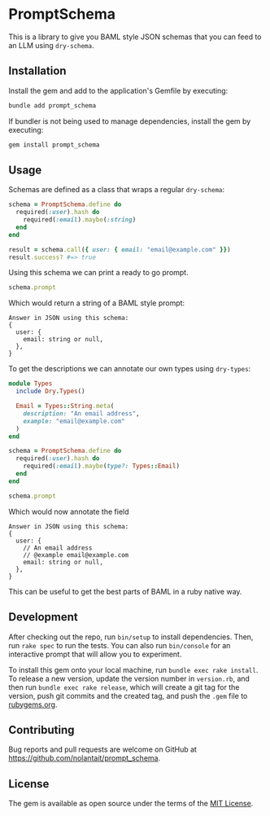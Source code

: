 # PromptSchema

This is a library to give you BAML style JSON schemas that you can feed to an
LLM using `dry-schema`.

## Installation

Install the gem and add to the application's Gemfile by executing:

```bash
bundle add prompt_schema
```

If bundler is not being used to manage dependencies, install the gem by executing:

```bash
gem install prompt_schema
```

## Usage

Schemas are defined as a class that wraps a regular `dry-schema`:

```ruby
schema = PromptSchema.define do
  required(:user).hash do
    required(:email).maybe(:string)
  end
end

result = schema.call({ user: { email: "email@example.com" }})
result.success? #=> true
```

Using this schema we can print a ready to go prompt.

```ruby
schema.prompt
```

Which would return a string of a BAML style prompt:

```
Answer in JSON using this schema:
{
  user: {
    email: string or null,
  },
}
```

To get the descriptions we can annotate our own types using `dry-types`:

```ruby
module Types
  include Dry.Types()

  Email = Types::String.meta(
    description: "An email address",
    example: "email@example.com"
  )
end

schema = PromptSchema.define do
  required(:user).hash do
    required(:email).maybe(type?: Types::Email)
  end
end

schema.prompt
```

Which would now annotate the field

```
Answer in JSON using this schema:
{
  user: {
    // An email address
    // @example email@example.com
    email: string or null,
  },
}
```

This can be useful to get the best parts of BAML in a ruby native way.

## Development

After checking out the repo, run `bin/setup` to install dependencies. Then, run
`rake spec` to run the tests. You can also run `bin/console` for an interactive
prompt that will allow you to experiment.

To install this gem onto your local machine, run `bundle exec rake install`. To
release a new version, update the version number in `version.rb`, and then run
`bundle exec rake release`, which will create a git tag for the version, push
git commits and the created tag, and push the `.gem` file to
[rubygems.org](https://rubygems.org).

## Contributing

Bug reports and pull requests are welcome on GitHub at https://github.com/nolantait/prompt_schema.

## License

The gem is available as open source under the terms of the [MIT License](https://opensource.org/licenses/MIT).

